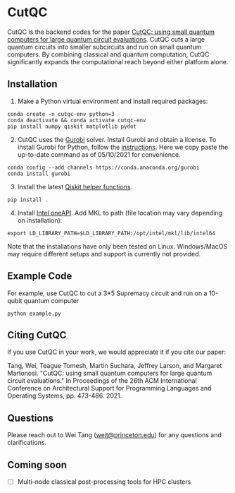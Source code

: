 # CutQC
CutQC is the backend codes for the paper [CutQC: using small quantum computers for large quantum circuit evaluations](https://dl.acm.org/doi/10.1145/3445814.3446758).
CutQC cuts a large quantum circuits into smaller subcircuits and run on small quantum computers.
By combining classical and quantum computation, CutQC significantly expands the computational reach beyond either platform alone.

## Installation
1. Make a Python virtual environment and install required packages:
```
conda create -n cutqc-env python=3
conda deactivate && conda activate cutqc-env
pip install numpy qiskit matplotlib pydot
```
2. CutQC uses the [Gurobi](https://www.gurobi.com) solver. Install Gurobi and obtain a license.
To install Gurobi for Python, follow the [instructions](https://www.gurobi.com/documentation/9.1/quickstart_linux/cs_python_installation_opt.html). Here we copy paste the up-to-date command as of 05/10/2021 for convenience.
```
conda config --add channels https://conda.anaconda.org/gurobi
conda install gurobi
```
3. Install the latest [Qiskit helper functions](https://github.com/weiT1993/qiskit_helper_functions).
```
pip install .
```
4. Install [Intel oneAPI](https://software.intel.com/content/www/us/en/develop/tools/oneapi/base-toolkit/download.html).
Add MKL to path (file location may vary depending on installation):
```
export LD_LIBRARY_PATH=$LD_LIBRARY_PATH:/opt/intel/mkl/lib/intel64
```
Note that the installations have only been tested on Linux.
Windows/MacOS may require different setups and support is currently not provided.

## Example Code
For example, use CutQC to cut a 3*5 Supremacy circuit and run on a 10-qubit quantum computer
```
python example.py
```

## Citing CutQC
If you use CutQC in your work, we would appreciate it if you cite our paper:

Tang, Wei, Teague Tomesh, Martin Suchara, Jeffrey Larson, and Margaret Martonosi. "CutQC: using small quantum computers for large quantum circuit evaluations." In Proceedings of the 26th ACM International Conference on Architectural Support for Programming Languages and Operating Systems, pp. 473-486. 2021.

## Questions
Please reach out to Wei Tang (weit@princeton.edu) for any questions and clarifications.

## Coming soon
- [ ] Multi-node classical post-processing tools for HPC clusters